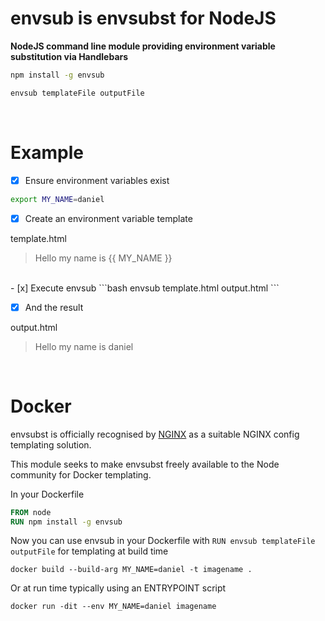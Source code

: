 envsub is envsubst for NodeJS
=============================

**NodeJS command line module providing environment variable substitution via Handlebars**

```bash
npm install -g envsub
```

```bash
envsub templateFile outputFile
```

<br>

# Example

- [x]  Ensure environment variables exist
```bash
export MY_NAME=daniel
```

- [x]  Create an environment variable template

template.html
> <div>Hello my name is {{ MY_NAME }}</div>

<br>
- [x]  Execute envsub
```bash
envsub template.html output.html
```

- [x]  And the result

output.html
> <div>Hello my name is daniel</div>

<br>

# Docker

envsubst is officially recognised by [NGINX](https://hub.docker.com/_/nginx) as a suitable NGINX config templating solution.

This module seeks to make envsubst freely available to the Node community for Docker templating.

In your Dockerfile

```dockerfile
FROM node
RUN npm install -g envsub
```

Now you can use envsub in your Dockerfile with ```RUN envsub templateFile outputFile``` for templating at build time

```docker
docker build --build-arg MY_NAME=daniel -t imagename .
```

Or at run time typically using an ENTRYPOINT script

```docker
docker run -dit --env MY_NAME=daniel imagename
```
